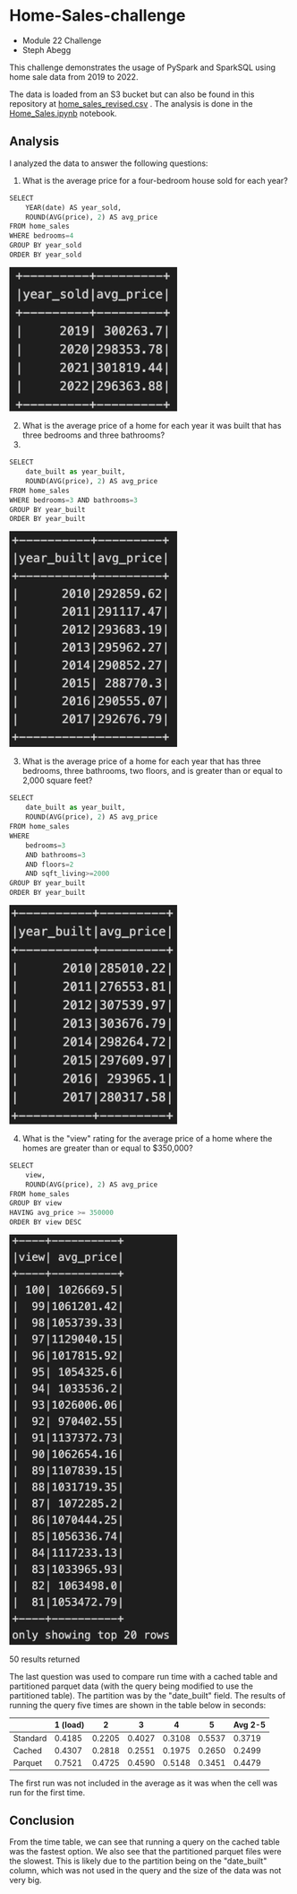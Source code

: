 # Home-Sales-challenge
- Module 22 Challenge
- Steph Abegg
  
This challenge demonstrates the usage of PySpark and SparkSQL using home sale data from 2019 to 2022.

The data is loaded from an S3 bucket but can also be found in this repository at [home_sales_revised.csv](Resources/home_sales_revised.csv) . The analysis is done in the [Home_Sales.ipynb](Home_Sales.ipynb) notebook.

## Analysis

I analyzed the data to answer the following questions:

1. What is the average price for a four-bedroom house sold for each year?

```python
SELECT
    YEAR(date) AS year_sold,
    ROUND(AVG(price), 2) AS avg_price
FROM home_sales
WHERE bedrooms=4
GROUP BY year_sold
ORDER BY year_sold
```

<img src="images/q1.png" width=300>


2. What is the average price of a home for each year it was built that has three bedrooms and three bathrooms?
3. 
```python
SELECT
    date_built as year_built,
    ROUND(AVG(price), 2) AS avg_price
FROM home_sales
WHERE bedrooms=3 AND bathrooms=3
GROUP BY year_built
ORDER BY year_built
```

<img src="images/q2.png" width=300>


3. What is the average price of a home for each year that has three bedrooms, three bathrooms, two floors, and is greater than or equal to 2,000 square feet?

```python
SELECT
    date_built as year_built,
    ROUND(AVG(price), 2) AS avg_price
FROM home_sales
WHERE
    bedrooms=3
    AND bathrooms=3
    AND floors=2
    AND sqft_living>=2000
GROUP BY year_built
ORDER BY year_built
```

<img src="images/q3.png" width=300>


4. What is the "view" rating for the average price of a home where the homes are greater than or equal to $350,000?
   
```python
SELECT
    view,
    ROUND(AVG(price), 2) AS avg_price
FROM home_sales
GROUP BY view
HAVING avg_price >= 350000
ORDER BY view DESC
```

<img src="images/q4_1.png" width=300>


50 results returned

The last question was used to compare run time with a cached table and partitioned parquet data (with the query being modified to use the partitioned table). The partition was by the "date_built" field. The results of running the query five times are shown in the table below in seconds:

|   | 1 (load)    | 2    | 3    | 4    | 5    | Avg 2-5    |
|-------------|-------------|-------------|-------------|-------------|-------------|-------------|
|Standard	|0.4185|	0.2205	|0.4027	|0.3108|	0.5537|	0.3719|
|Cached|	0.4307|	0.2818|	0.2551|	0.1975|	0.2650|	0.2499 |
|Parquet	|0.7521	|0.4725	|0.4590|	0.5148	|0.3451	|0.4479 |

The first run was not included in the average as it was when the cell was run for the first time.

## Conclusion

From the time table, we can see that running a query on the cached table was the fastest option. We also see that the partitioned parquet files were the slowest. This is likely due to the partition being on the "date_built" column, which was not used in the query and the size of the data was not very big.
